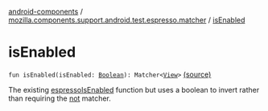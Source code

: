 [android-components](../index.md) / [mozilla.components.support.android.test.espresso.matcher](index.md) / [isEnabled](./is-enabled.md)

# isEnabled

`fun isEnabled(isEnabled: `[`Boolean`](https://kotlinlang.org/api/latest/jvm/stdlib/kotlin/-boolean/index.html)`): Matcher<`[`View`](https://developer.android.com/reference/android/view/View.html)`>` [(source)](https://github.com/mozilla-mobile/android-components/blob/master/components/support/android-test/src/main/java/mozilla/components/support/android/test/espresso/matcher/ViewMatchers.kt#L38)

The existing [espressoIsEnabled](#) function but uses a boolean to invert rather than requiring the [not](#) matcher.

